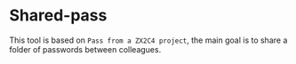 # Shared-pass 
This tool is based on `Pass from a ZX2C4 project`, the main goal is to share a folder of passwords between colleagues. 
